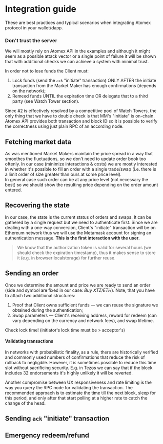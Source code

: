 # Integration guide

These are best practices and typical scenarios when integrating Atomex protocol in your wallet/dapp.  


### Don't trust the server

We will mostly rely on Atomex API in the examples and although it might seem as a possible attack vector or a single point of failure it will be shown that with additional checks we can achieve a system with minimal trust.  

In order not to lose funds the Client must:
1. Lock funds (send the `ack` "initiate" transaction) ONLY AFTER the initiate transaction from the Market Maker has enough confirmations (depends on the network);
2. Remeed funds UNTIL the expiration time OR delegate that to a third party (see Watch Tower section).

Since #2 is effectively resolved by a competitive pool of Watch Towers, the only thing that we have to double check is that MM's "initiate" is on-chain. Atomex API provides both transaction and block ID so it is possible to verify the correctness using just plain RPC of an according node.  

## Fetching market data

As was mentioned Market Makers maintain the price spread in a way that smoothes the fluctuations, so we don't need to update order book too oftenly. In our case (minimize interactions & costs) we are mostly interested in whether it's possible to fill an order with a single trade/swap (i.e. there is a limit order of size greater than ours at some price level).  
In general case such order can be at any price level (not necessary the best) so we should show the resulting price depending on the order amount entered.

## Recovering the state



In our case, the state is the current status of orders and swaps. It can be gathered by a single request but we need to authenticate first. Since we are dealing with a one-way conversion, Client's "initiate" transaction will be on Ethereum network thus we will use the Metamask account for signing an authentication message. **This is the first interaction with the user**.  

> We know that the authorization token is valid for several hours (we should check the expiration timestamp), thus it makes sense to store it (e.g. in browser localstorage) for further reuse.

## Sending an order

Once we determine the amount and price we are ready to send an order (side and symbol are fixed in our case: _Buy XTZ/ETH_). Note, that you have to attach two additional structures:
1. Proof that Client owns sufficient funds — we can reuse the signature we obtained during the authentication;
2. Swap parameters — Client's receiving address, reward for redeem (can vary depending on the currency and network fees), and swap lifetime.

Check lock time! (initiator's lock time must be > acceptor's)

#### Validating transactions

In networks with probabilistic finality, as a rule, there are historically verified and commonly used numbers of confirmations that reduce the risk of rollback to negligible. However, it is sometimes possible to reduce this time slot without sacrificing security. E.g. in Tezos we can say that if the block includes 32 endorsements it's highly unlikely it will be reverted.  

Another compromise between UX responsiveness and rate limiting is the way you query the RPC node for validating the transaction. The recommended approach is to estimate the time till the next block, sleep for this period, and only after that start polling at a higher rate to catch the change of the head.  

## Sending `ack` "initiate" transaction




## Emergency redeem/refund

